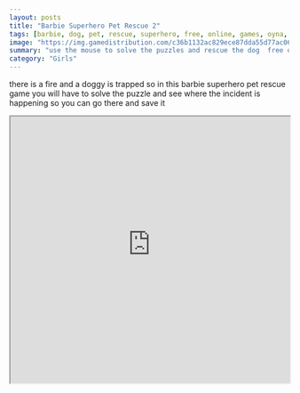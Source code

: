 ```yaml
---
layout: posts
title: "Barbie Superhero Pet Rescue 2"
tags: [barbie, dog, pet, rescue, superhero, free, online, games, oyna, game, free, games, play, play, games]
image: "https://img.gamedistribution.com/c36b1132ac829ece87dda55d77ac06a4.jpg"
summary: "use the mouse to solve the puzzles and rescue the dog  free online games oyna game free games play play games"
category: "Girls"
---
```


there is a fire and a doggy is trapped so in this barbie superhero pet rescue game you will have to solve the puzzle and see where the incident is happening so you can go there and save it

<iframe width="100%" height="480px;" src="https://flash.gamedistribution.com?game=c36b1132ac829ece87dda55d77ac06a4"></iframe>